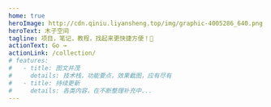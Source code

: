 ```yaml
---
home: true
heroImage: http://cdn.qiniu.liyansheng.top/img/graphic-4005286_640.png
heroText: 木子空间 
tagline: 项目，笔记，教程，找起来更快捷方便！🚀
actionText: Go →
actionLink: /collection/
# features:
#   - title: 图文并茂
#     details: 技术栈，功能要点，效果截图，应有尽有
#   - title: 持续更新
#     details: 各类内容，在不断整理补充中...
---
```

<CustomFooter/> 


